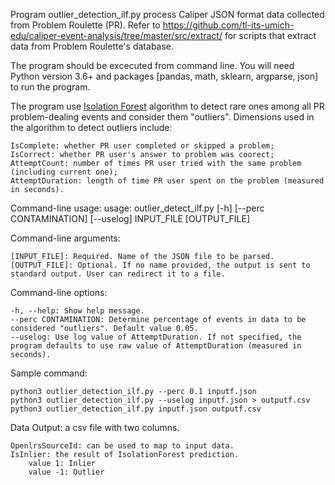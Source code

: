Program outlier_detection_ilf.py process Caliper JSON format data collected from Problem Roulette (PR). Refer to https://github.com/tl-its-umich-edu/caliper-event-analysis/tree/master/src/extract/ for scripts that extract data from Problem Roulette's database.

The program should be excecuted from command line. You will need Python version 3.6+ and packages [pandas, math, sklearn, argparse, json] to run the program.

The program use [Isolation Forest](http://scikit-learn.org/stable/modules/generated/sklearn.ensemble.IsolationForest.html) algorithm to detect rare ones among all PR problem-dealing events and consider them "outliers". Dimensions used in the algorithm to detect outliers include:

	IsComplete: whether PR user completed or skipped a problem;
	IsCorrect: whether PR user's answer to problem was coorect;
	AttemptCount: number of times PR user tried with the same problem (including current one);
	AttemptDuration: length of time PR user spent on the problem (measured in seconds).

Command-line usage:
	usage: outlier_detect_ilf.py \[-h\] \[--perc CONTAMINATION\] \[--uselog\] INPUT_FILE \[OUTPUT_FILE\]

Command-line arguments:

	[INPUT_FILE]: Required. Name of the JSON file to be parsed.
	[OUTPUT_FILE]: Optional. If no name provided, the output is sent to standard output. User can redirect it to a file.

Command-line options:
	
	-h, --help: Show help message.
	--perc CONTAMINATION: Determine percentage of events in data to be considered "outliers". Default value 0.05.
	--uselog: Use log value of AttemptDuration. If not specified, the program defaults to use raw value of AttemptDuration (measured in seconds).

Sample command:
	
	python3 outlier_detection_ilf.py --perc 0.1 inputf.json
	python3 outlier_detection_ilf.py --uselog inputf.json > outputf.csv
	python3 outlier_detection_ilf.py inputf.json outputf.csv

Data Output: a csv file with two columns.

	OpenlrsSourceId: can be used to map to input data.
	IsInlier: the result of IsolationForest prediction.
		value 1: Inlier
		value -1: Outlier